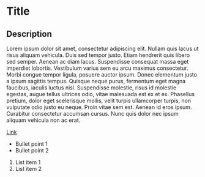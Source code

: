 # Title

## Description

Lorem ipsum dolor sit amet, consectetur adipiscing elit. Nullam quis lacus ut risus aliquam vehicula. Duis sed tempor justo. Etiam hendrerit quis libero sed semper. Aenean ac diam lacus. Suspendisse consequat massa eget imperdiet lobortis. Vestibulum varius sem eu arcu maximus consectetur. Morbi congue tempor ligula, posuere auctor ipsum. Donec elementum justo a ipsum sagittis tempus. Quisque neque purus, fermentum eget magna faucibus, iaculis luctus nisl. Suspendisse molestie, risus id molestie egestas, augue tellus ultrices odio, vitae malesuada est ex et ex. Phasellus pretium, dolor eget scelerisque mollis, velit turpis ullamcorper turpis, non vulputate odio justo eu neque. Proin vitae sem est. Aenean id eros ipsum. Curabitur consectetur accumsan cursus. Nunc quis dolor nec ipsum aliquam vehicula non ac erat.

[Link](https://localhost/)

* Bullet point 1
* Bullet point 2

<!-- the python markdown parser inexplicably wraps some bullet points in <p> when there are consecutive distinct lists in the absence of this comment (or other non-list elements), better solution to be researched -->

1. List item 1
2. List item 2
